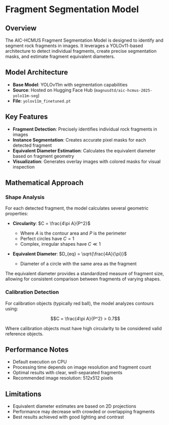 # Fragment Segmentation Model

## Overview

The AIC-HCMUS Fragment Segmentation Model is designed to identify and segment rock fragments in images. It leverages a YOLOv11-based architecture to detect individual fragments, create precise segmentation masks, and estimate fragment equivalent diameters.

## Model Architecture

- **Base Model**: YOLOv11m with segmentation capabilities
- **Source**: Hosted on Hugging Face Hub (`magnusdtd/aic-hcmus-2025-yolo11m-seg`)
- **File**: `yolov11m_finetuned.pt`

## Key Features

- **Fragment Detection**: Precisely identifies individual rock fragments in images
- **Instance Segmentation**: Creates accurate pixel masks for each detected fragment
- **Equivalent Diameter Estimation**: Calculates the equivalent diameter based on fragment geometry
- **Visualization**: Generates overlay images with colored masks for visual inspection

## Mathematical Approach

### Shape Analysis
For each detected fragment, the model calculates several geometric properties:

- **Circularity**: $C = \frac{4\pi A}{P^2}$
    - Where $A$ is the contour area and $P$ is the perimeter
    - Perfect circles have $C = 1$
    - Complex, irregular shapes have $C \ll 1$

- **Equivalent Diameter**: $D_{eq} = \sqrt{\frac{4A}{\pi}}$
    - Diameter of a circle with the same area as the fragment

The equivalent diameter provides a standardized measure of fragment size, allowing for consistent comparison between fragments of varying shapes.

### Calibration Detection
For calibration objects (typically red ball), the model analyzes contours using:

$$C = \frac{4\pi A}{P^2} > 0.7$$

Where calibration objects must have high circularity to be considered valid reference objects.

## Performance Notes
- Default execution on CPU
- Processing time depends on image resolution and fragment count
- Optimal results with clear, well-separated fragments
- Recommended image resolution: 512x512 pixels

## Limitations
- Equivalent diameter estimates are based on 2D projections
- Performance may decrease with crowded or overlapping fragments
- Best results achieved with good lighting and contrast
